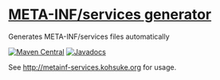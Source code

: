 # [META-INF/services generator](http://metainf-services.kohsuke.org)

Generates META-INF/services files automatically

[![Maven Central](https://maven-badges.herokuapp.com/maven-central/org.kohsuke.metainf-services/metainf-services/badge.svg)](https://maven-badges.herokuapp.com/maven-central/org.kohsuke.metainf-services/metainf-services)
[![Javadocs](https://javadoc.io/badge/org.kohsuke.metainf-services/metainf-services.svg?color=brightgreen)](https://javadoc.io/doc/org.kohsuke.metainf-services/metainf-services)

See http://metainf-services.kohsuke.org for usage.

